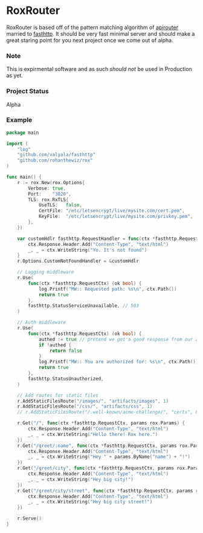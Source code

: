 RoxRouter
=========

RoxRouter is based off of the pattern matching algorithm of [apirouter](https://godoc.org/github.com/cnotch/apirouter)
married to [fasthttp](https://github.com/valyala/fasthttp). It should be very fast minimal server and should make a great staring point for you next project once we come out of alpha.

### Note
This is expirmental software and as such *should not* be used in Production as yet.

### Project Status
Alpha

### Example

```go
package main

import (
	"log"
	"github.com/valyala/fasthttp"
	"github.com/rohanthewiz/rox"
)

func main() {
	r := rox.New(rox.Options{
		Verbose: true,
		Port:    "3020",
		TLS: rox.RxTLS{
			UseTLS:   false,
			CertFile: "/etc/letsencrypt/live/mysite.com/cert.pem",
			KeyFile:  "/etc/letsencrypt/live/mysite.com/privkey.pem",
		},
	})

	var customHdlr fasthttp.RequestHandler = func(ctx *fasthttp.RequestCtx) {
		ctx.Response.Header.Add("Content-Type", "text/html")
		_, _ = ctx.WriteString("Yo. It's not found")
	}
	r.Options.CustomNotFoundHandler = &customHdlr

	// Logging middleware
	r.Use(
		func(ctx *fasthttp.RequestCtx) (ok bool) {
			log.Printf("MW:: Requested path: %s\n", ctx.Path())
			return true
		},
		fasthttp.StatusServiceUnavailable, // 503
	)

	// Auth middleware
	r.Use(
		func(ctx *fasthttp.RequestCtx) (ok bool) {
			authed := true // pretend we got a good response from our auth check
			if !authed {
				return false
			}
			log.Printf("MW:: You are authorized for: %s\n", ctx.Path())
			return true
		},
		fasthttp.StatusUnauthorized,
	)

	// Add routes for static files
	r.AddStaticFilesRoute("/images/", "artifacts/images", 1)
	r.AddStaticFilesRoute("/css/", "artifacts/css", 1)
	// r.AddStaticFilesRoute("/.well-known/acme-challenge/", "certs", 0) // great for letsEncrypt!

	r.Get("/", func(ctx *fasthttp.RequestCtx, params rox.Params) {
		ctx.Response.Header.Add("Content-Type", "text/html")
		_, _ = ctx.WriteString("Hello there! Rox here.")
	})
	r.Get("/greet/:name", func(ctx *fasthttp.RequestCtx, params rox.Params) {
		ctx.Response.Header.Add("Content-Type", "text/html")
		_, _ = ctx.WriteString("Hey " + params.ByName("name") + "!")
	})
	r.Get("/greet/city", func(ctx *fasthttp.RequestCtx, params rox.Params) {
		ctx.Response.Header.Add("Content-Type", "text/html")
		_, _ = ctx.WriteString("Hey big city!")
	})
	r.Get("/greet/city/street", func(ctx *fasthttp.RequestCtx, params rox.Params) {
		ctx.Response.Header.Add("Content-Type", "text/html")
		_, _ = ctx.WriteString("Hey big city street!")
	})

	r.Serve()
}
```
